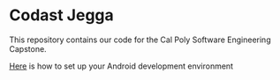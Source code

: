 # Codast Jegga

This repository contains our code for the Cal Poly Software Engineering Capstone.

[Here](https://github.com/forcedotcom/SalesforceMobileSDK-Android#setting-up-your-development-environment) is how to set up your Android development environment
